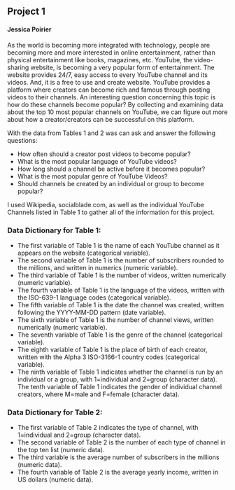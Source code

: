 ## Project 1
#### Jessica Poirier

  As the world is becoming more integrated with technology, people are becoming more and more interested in online entertainment, rather than physical entertainment like books, magazines, etc. YouTube, the video-sharing website, is becoming a very popular form of entertainment. The website provides 24/7, easy access to every YouTube channel and its videos. And, it is a free to use and create website. YouTube provides a platform where creators can become rich and famous through posting videos to their channels. An interesting question concerning this topic is how do these channels become popular? By collecting and examining data about the top 10 most popular channels on YouTube, we can figure out more about how a creator/creators can be successful on this platform. 
  
  With the data from Tables 1 and 2 was can ask and answer the following questions:
  - How often should a creator post videos to become popular?
  - What is the most popular language of YouTube videos?
  - How long should a channel be active before it becomes popular?
  - What is the most popular genre of YouTube Videos?
  - Should channels be created by an individual or group to become popular?
  
  I used Wikipedia, socialblade.com, as well as the individual YouTube Channels listed in Table 1 to gather all of the information for this project. 

### Data Dictionary for Table 1:
- The first variable of Table 1 is the name of each YouTube channel as it appears on the website (categorical variable).
- The second variable of Table 1 is the number of subscribers rounded to the millions, and written in numerics (numeric variable).
- The third variable of Table 1 is the number of videos, written numerically (numeric variable).
- The fourth variable of Table 1 is the language of the videos, written with the ISO-639-1 language codes (categorical variable).
- The fifth variable of Table 1 is the date the channel was created, written following the YYYY-MM-DD pattern (date variable).
- The sixth variable of Table 1 is the number of channel views, written numerically (numeric variable).
- The seventh variable of Table 1 is the genre of the channel (categorical variable).
- The eighth variable of Table 1 is the place of birth of each creator, written with the Alpha 3 ISO-3166-1 country codes (categorical variable).
- The ninth variable of Table 1 indicates whether the channel is run by an individual or a group, with 1=individual and 2=group (character data).
The tenth variable of Table 1 indicates the gender of individual channel creators, where M=male and F=female (character data).

### Data Dictionary for Table 2:
- The first variable of Table 2 indicates the type of channel, with 1=individual and 2=group (character data).
- The second variable of Table 2 is the number of each type of channel in the top ten list (numeric data).
- The third variable is the average number of subscribers in the millions (numeric data).
- The fourth variable of Table 2 is the average yearly income, written in US dollars (numeric data). 
